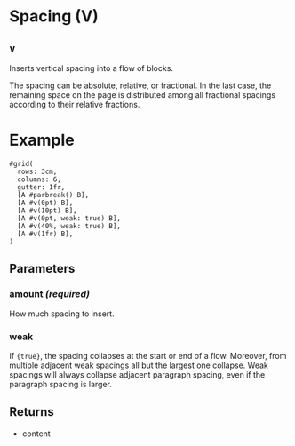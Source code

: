 # Spacing (V)

## `v`

Inserts vertical spacing into a flow of blocks.

The spacing can be absolute, relative, or fractional. In the last case,
the remaining space on the page is distributed among all fractional spacings
according to their relative fractions.

# Example
```example
#grid(
  rows: 3cm,
  columns: 6,
  gutter: 1fr,
  [A #parbreak() B],
  [A #v(0pt) B],
  [A #v(10pt) B],
  [A #v(0pt, weak: true) B],
  [A #v(40%, weak: true) B],
  [A #v(1fr) B],
)
```

## Parameters

### amount *(required)*

How much spacing to insert.

### weak 

If `{true}`, the spacing collapses at the start or end of a flow.
Moreover, from multiple adjacent weak spacings all but the largest one
collapse. Weak spacings will always collapse adjacent paragraph spacing,
even if the paragraph spacing is larger.



## Returns

- content

